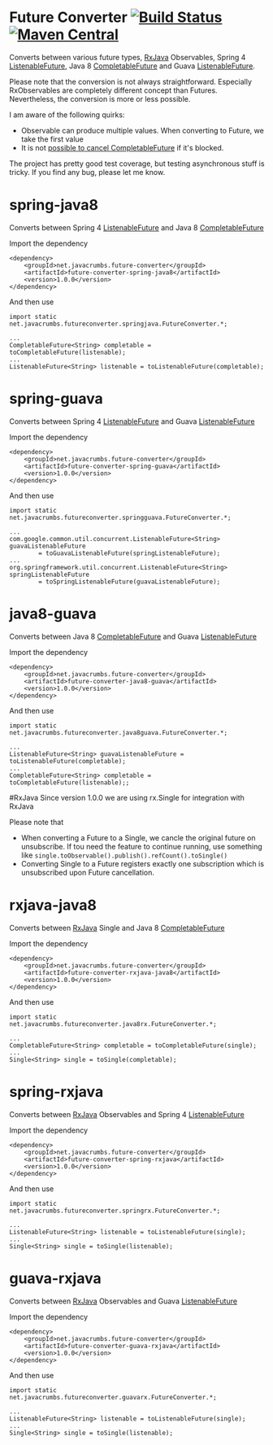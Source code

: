 Future Converter [![Build Status](https://travis-ci.org/lukas-krecan/future-converter.png?branch=master)](https://travis-ci.org/lukas-krecan/future-converter) [![Maven Central](https://maven-badges.herokuapp.com/maven-central/net.javacrumbs.future-converter/future-converter/badge.svg)](https://maven-badges.herokuapp.com/maven-central/net.javacrumbs.future-converter/future-converter)
================

Converts between various future types, [RxJava](https://github.com/Netflix/RxJava) Observables,
Spring 4 [ListenableFuture](http://docs.spring.io/spring/docs/4.0.0.BUILD-SNAPSHOT/javadoc-api/org/springframework/util/concurrent/ListenableFuture.html),
Java 8 [CompletableFuture](http://download.java.net/lambda/b88/docs/api/java/util/concurrent/CompletableFuture.html) and
Guava [ListenableFuture](http://docs.guava-libraries.googlecode.com/git-history/release/javadoc/com/google/common/util/concurrent/ListenableFuture.html).

Please note that the conversion is not always straightforward. Especially RxObservables are completely different concept than
Futures. Nevertheless, the conversion is more or less possible.

I am aware of the following quirks:

* Observable can produce multiple values. When converting to Future, we take the first value
* It is not [possible to cancel CompletableFuture](http://stackoverflow.com/questions/23320407/how-to-cancel-java-8-completable-future) if it's blocked.

The project has pretty good test coverage, but testing asynchronous stuff is tricky. If you find any bug, please let me know.

# spring-java8
Converts between Spring 4 [ListenableFuture](http://docs.spring.io/spring/docs/4.0.0.BUILD-SNAPSHOT/javadoc-api/org/springframework/util/concurrent/ListenableFuture.html) and Java 8 [CompletableFuture](http://download.java.net/lambda/b88/docs/api/java/util/concurrent/CompletableFuture.html)

Import the dependency

    <dependency>
        <groupId>net.javacrumbs.future-converter</groupId>
        <artifactId>future-converter-spring-java8</artifactId>
        <version>1.0.0</version>
    </dependency>

And then use

    import static net.javacrumbs.futureconverter.springjava.FutureConverter.*;

    ...
    CompletableFuture<String> completable = toCompletableFuture(listenable);
    ...
    ListenableFuture<String> listenable = toListenableFuture(completable);

# spring-guava
Converts between Spring 4 [ListenableFuture](http://docs.spring.io/spring/docs/4.0.0.BUILD-SNAPSHOT/javadoc-api/org/springframework/util/concurrent/ListenableFuture.html)
and Guava [ListenableFuture](http://docs.guava-libraries.googlecode.com/git-history/release/javadoc/com/google/common/util/concurrent/ListenableFuture.html)


Import the dependency

    <dependency>
        <groupId>net.javacrumbs.future-converter</groupId>
        <artifactId>future-converter-spring-guava</artifactId>
        <version>1.0.0</version>
    </dependency>

And then use

    import static net.javacrumbs.futureconverter.springguava.FutureConverter.*;

    ...
    com.google.common.util.concurrent.ListenableFuture<String> guavaListenableFuture
            = toGuavaListenableFuture(springListenableFuture);
    ...
    org.springframework.util.concurrent.ListenableFuture<String> springListenableFuture
            = toSpringListenableFuture(guavaListenableFuture);

# java8-guava
Converts between Java 8 [CompletableFuture](http://download.java.net/lambda/b88/docs/api/java/util/concurrent/CompletableFuture.html)
and Guava [ListenableFuture](http://docs.guava-libraries.googlecode.com/git-history/release/javadoc/com/google/common/util/concurrent/ListenableFuture.html)


Import the dependency

    <dependency>
        <groupId>net.javacrumbs.future-converter</groupId>
        <artifactId>future-converter-java8-guava</artifactId>
        <version>1.0.0</version>
    </dependency>

And then use

    import static net.javacrumbs.futureconverter.java8guava.FutureConverter.*;

    ...
    ListenableFuture<String> guavaListenableFuture = toListenableFuture(completable);
    ...
    CompletableFuture<String> completable = toCompletableFuture(listenable);;


#RxJava
Since version 1.0.0 we are using rx.Single for integration with RxJava

Please note that
* When converting a Future to a Single, we cancle the original future on unsubscribe. If tou need the feature to continue running, use something like `single.toObservable().publish().refCount().toSingle()`
* Converting Single to a Future registers exactly one subscription which is unsubscribed upon Future cancellation.

# rxjava-java8
Converts between [RxJava](https://github.com/Netflix/RxJava) Single and Java 8 [CompletableFuture](http://download.java.net/lambda/b88/docs/api/java/util/concurrent/CompletableFuture.html)

Import the dependency

    <dependency>
        <groupId>net.javacrumbs.future-converter</groupId>
        <artifactId>future-converter-rxjava-java8</artifactId>
        <version>1.0.0</version>
    </dependency>

And then use

    import static net.javacrumbs.futureconverter.java8rx.FutureConverter.*;

    ...
    CompletableFuture<String> completable = toCompletableFuture(single);
    ...
    Single<String> single = toSingle(completable);

# spring-rxjava
Converts between [RxJava](https://github.com/Netflix/RxJava) Observables and Spring 4 [ListenableFuture](http://docs.spring.io/spring/docs/4.0.0.BUILD-SNAPSHOT/javadoc-api/org/springframework/util/concurrent/ListenableFuture.html)

Import the dependency

    <dependency>
        <groupId>net.javacrumbs.future-converter</groupId>
        <artifactId>future-converter-spring-rxjava</artifactId>
        <version>1.0.0</version>
    </dependency>

And then use

    import static net.javacrumbs.futureconverter.springrx.FutureConverter.*;

    ...
    ListenableFuture<String> listenable = toListenableFuture(single);
    ...
    Single<String> single = toSingle(listenable);

# guava-rxjava
Converts between [RxJava](https://github.com/Netflix/RxJava) Observables and Guava [ListenableFuture](http://docs.guava-libraries.googlecode.com/git-history/release/javadoc/com/google/common/util/concurrent/ListenableFuture.html)

Import the dependency

    <dependency>
        <groupId>net.javacrumbs.future-converter</groupId>
        <artifactId>future-converter-guava-rxjava</artifactId>
        <version>1.0.0</version>
    </dependency>

And then use

    import static net.javacrumbs.futureconverter.guavarx.FutureConverter.*;

    ...
    ListenableFuture<String> listenable = toListenableFuture(single);
    ...
    Single<String> single = toSingle(listenable);
